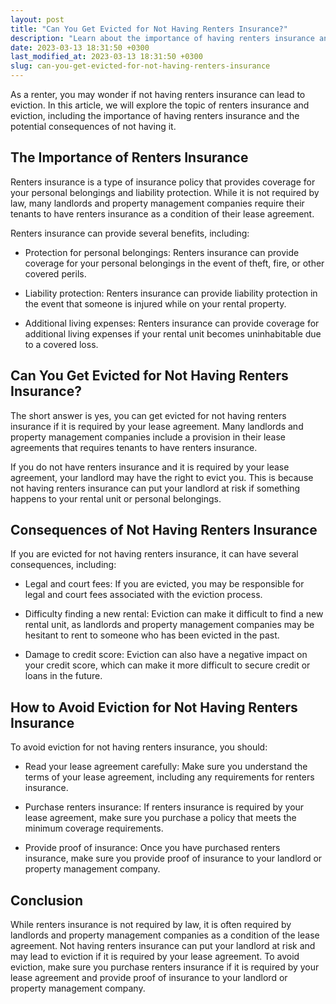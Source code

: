 ```yaml
---
layout: post
title: "Can You Get Evicted for Not Having Renters Insurance?"
description: "Learn about the importance of having renters insurance and whether or not not having it can lead to eviction."
date: 2023-03-13 18:31:50 +0300last_modified_at: 2023-03-13 18:31:50 +0300
slug: can-you-get-evicted-for-not-having-renters-insurance
---
```

As a renter, you may wonder if not having renters insurance can lead to eviction. In this article, we will explore the topic of renters insurance and eviction, including the importance of having renters insurance and the potential consequences of not having it.

## The Importance of Renters Insurance

Renters insurance is a type of insurance policy that provides coverage for your personal belongings and liability protection. While it is not required by law, many landlords and property management companies require their tenants to have renters insurance as a condition of their lease agreement.

Renters insurance can provide several benefits, including:

- Protection for personal belongings: Renters insurance can provide coverage for your personal belongings in the event of theft, fire, or other covered perils.

- Liability protection: Renters insurance can provide liability protection in the event that someone is injured while on your rental property.

- Additional living expenses: Renters insurance can provide coverage for additional living expenses if your rental unit becomes uninhabitable due to a covered loss.

## Can You Get Evicted for Not Having Renters Insurance?

The short answer is yes, you can get evicted for not having renters insurance if it is required by your lease agreement. Many landlords and property management companies include a provision in their lease agreements that requires tenants to have renters insurance.

If you do not have renters insurance and it is required by your lease agreement, your landlord may have the right to evict you. This is because not having renters insurance can put your landlord at risk if something happens to your rental unit or personal belongings.

## Consequences of Not Having Renters Insurance

If you are evicted for not having renters insurance, it can have several consequences, including:

- Legal and court fees: If you are evicted, you may be responsible for legal and court fees associated with the eviction process.

- Difficulty finding a new rental: Eviction can make it difficult to find a new rental unit, as landlords and property management companies may be hesitant to rent to someone who has been evicted in the past.

- Damage to credit score: Eviction can also have a negative impact on your credit score, which can make it more difficult to secure credit or loans in the future.

## How to Avoid Eviction for Not Having Renters Insurance

To avoid eviction for not having renters insurance, you should:

- Read your lease agreement carefully: Make sure you understand the terms of your lease agreement, including any requirements for renters insurance.

- Purchase renters insurance: If renters insurance is required by your lease agreement, make sure you purchase a policy that meets the minimum coverage requirements.

- Provide proof of insurance: Once you have purchased renters insurance, make sure you provide proof of insurance to your landlord or property management company.

## Conclusion

While renters insurance is not required by law, it is often required by landlords and property management companies as a condition of the lease agreement. Not having renters insurance can put your landlord at risk and may lead to eviction if it is required by your lease agreement. To avoid eviction, make sure you purchase renters insurance if it is required by your lease agreement and provide proof of insurance to your landlord or property management company.
